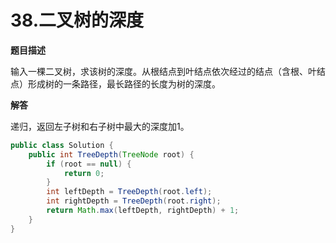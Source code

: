 # 38.二叉树的深度

**题目描述**

输入一棵二叉树，求该树的深度。从根结点到叶结点依次经过的结点（含根、叶结点）形成树的一条路径，最长路径的长度为树的深度。

**解答**

递归，返回左子树和右子树中最大的深度加1。

```java
public class Solution {
    public int TreeDepth(TreeNode root) {
        if (root == null) {
            return 0;
        }
        int leftDepth = TreeDepth(root.left);
        int rightDepth = TreeDepth(root.right);
        return Math.max(leftDepth, rightDepth) + 1;
    }
}
```